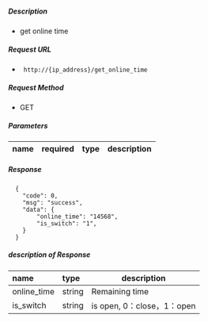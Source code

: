 
##### Description

- get online time

##### Request URL
- ` http://{ip_address}/get_online_time`

##### Request Method
- GET

##### Parameters

|name|required|type|description|
|:----    |:---|:----- |-----   |

##### Response

```
  {
    "code": 0,
	"msg": "success",
    "data": {
        "online_time": "14568",
        "is_switch": "1",
    }
  }
```

##### description of Response

|name|type|description|
|:-----  |:-----|-----                           |
|online_time |string   |Remaining time  |
|is_switch |string   |is open, 0：close，1：open  |

